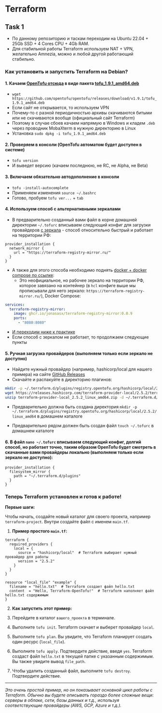 # Terraform

## Task 1

- По данному репозиторию и таскам переходим на Ubuntu 22.04 + 25Gb SSD + 4 Cores CPU + 4Gb RAM.
- Для стабильной работы Terraform используем NAT + VPN, желательно Amnezia, можно и любой другой работающий стабильно. 

### **Как установить и запустить Terraform на Debian?**

#### 1. Качаем [OpenTofu отсюда](https://github.com/opentofu/opentofu/releases) в виде пакета [tofu_1.9.1_amd64.deb](https://github.com/opentofu/opentofu/releases/download/v1.9.1/tofu_1.9.1_amd64.deb)
- `wget https://github.com/opentofu/opentofu/releases/download/v1.9.1/tofu_1.9.1_amd64.deb`
- Если сайт не открывается, то используем VPN
- Почему-то с разной периодичностью архивы скачиваются битыми или не скачиваются вообще (официальный сайт Terraform)
- Поэтому в случае сбоев качаем напрямую в Windows и кладем `.deb` через проводник MobaXterm в нужную директорию в Linux
- Установка `sudo dpkg -i tofu_1.9.1_amd64.deb`

#### 2. Проверяем в консоли (OpenTofu автоматом будет доступен в системе)
- `tofu version`
- И выведет версию (качаем последнюю, не RC, не Alpha, не Beta)

#### 3. Включаем обязательно автодополнение в консоли
- `tofu -install-autocomplete`
- Применяем изменения `source ~/.bashrc`
- Готово, пробуем `tofu ver...` + `tab`

#### 4. Используем способ с альтернативными зеркалами

- В предварительно созданный вами файл в корне домашней директории `~/.tofurc` вписываем следующий конфиг для загрузки провайдеров [с зеркала](https://terraform-registry-mirror.ru/) - способ относительно быстрый и работает на территории РФ:

```hcl
provider_installation {
  network_mirror {
    url = "https://terraform-registry-mirror.ru/"
  }
}
```

- А также для этого способа необходимо поднять [docker + docker compose по ссылке](https://terraform-registry-mirror.ru/):
  - Это неофициальное, но рабочее зеркало на территории РФ, которое завязано на контейнер (в `hcl` конфиге выше мы прописывали для него зеркало: `https://terraform-registry-mirror.ru/`), Docker Compose:

```yaml
services:
  terraform-registry-mirror:
    image: ghcr.io/jonasasx/terraform-registry-mirror:0.0.9
    ports:
      - "8080:8080"
```

- [И переходим ниже к практике](https://github.com/lamjob1993/terraform-monitoring/blob/main/terraform/tasks/task_1.md#%D1%82%D0%B5%D0%BF%D0%B5%D1%80%D1%8C-terraform-%D1%83%D1%81%D1%82%D0%B0%D0%BD%D0%BE%D0%B2%D0%BB%D0%B5%D0%BD-%D0%B8-%D0%B3%D0%BE%D1%82%D0%BE%D0%B2-%D0%BA-%D1%80%D0%B0%D0%B1%D0%BE%D1%82%D0%B5)
- Если способ с зеркалом не работает, то продолжаем следующие пункты

#### 5. Ручная загрузка провайдеров (выполняем только если зеркало не доступно)
- Найдите нужный провайдер (например, hashicorp/local для нашего примера) на сайте [GitHub Releases](https://github.com/orgs/opentofu/repositories?type=all)
- Скачайте и распакуйте в директорию плагинов:

```bash
mkdir -p ~/.terraform.d/plugins/registry.opentofu.org/hashicorp/local/2.5.2/linux_amd64
wget https://releases.hashicorp.com/terraform-provider-local/2.5.2/terraform-provider-local_2.5.2_linux_amd64.zip
unzip terraform-provider-local_2.5.2_linux_amd64.zip -d ~/.terraform.d/plugins/registry.opentofu.org/hashicorp/local/2.5.2/linux_amd64
```

- Предварительно должна быть создана директория `mkdir -p ~/.terraform.d/plugins/registry.opentofu.org/hashicorp/local/2.5.2/linux_amd64` в домашнем каталоге

- Предварительно рядом должен быть создан файл `touch ~/.tofurc` в домашнем каталоге

#### 6. В файл `nano ~/.tofurc` вписываем следующий конфиг, долгий способ, но работает точно, таким образом OpenTofu будет смотреть в скачанные вами провайдеры локально (выполняем только если зеркало не доступно):

```hcl
provider_installation {
  filesystem_mirror {
    path = "~/.terraform.d/plugins"
  }
}
```

### **Теперь Terraform установлен и готов к работе!**

**Первые шаги:**

Чтобы начать, создайте новый каталог для своего проекта, например `terraform-project`. Внутри создайте файл с именем `main.tf`.

1. **Пример простого `main.tf`:**

```hcl
terraform {
  required_providers {
    local = {
      source = "hashicorp/local"  # Terraform выбирает нужный провайдер для работы
      version = "2.5.2"
    }
  }
}

resource "local_file" "example" {
  filename = "hello.txt"  # Terraform создает файл hello.txt
  content  = "Hello, Terraform-OpenTofu!"  # Terraform наполняет файл hello.txt содержимым
}
```

2. **Как запустить этот пример:**

1.  Перейдите в каталог `вашего_проекта` в терминале.
2.  Выполните `tofu init`. Terraform скачает и выберет провайдер `local`.
3.  Выполните `tofu plan`. Вы увидите, что Terraform планирует создать один ресурс (`local_file`).
4.  Выполните `tofu apply`. Подтвердите действие, введя `yes`. Terraform создаст файл `hello.txt` в текущей папке с указанным содержимым. Вы также увидите вывод `file_path`.
5.  Чтобы удалить созданный файл, выполните `tofu destroy`. Подтвердите действие.

---

_Это очень простой пример, но он показывает основной цикл работы с Terraform. Обычно вы будете описывать гораздо более сложные вещи: серверы в облаке, сети, базы данных и т.д., используя соответствующие провайдеры (AWS, GCP, Azure и т.д.)._
